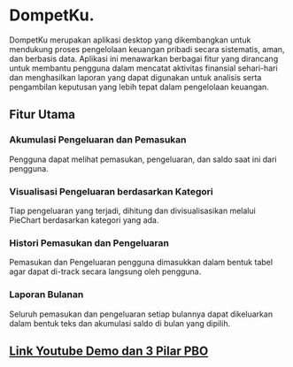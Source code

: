 # DompetKu.
DompetKu merupakan aplikasi desktop yang dikembangkan untuk mendukung proses pengelolaan keuangan pribadi secara sistematis, aman, dan berbasis data. Aplikasi ini menawarkan berbagai fitur yang dirancang untuk membantu pengguna dalam mencatat aktivitas finansial sehari-hari dan menghasilkan laporan yang dapat digunakan untuk analisis serta pengambilan keputusan yang lebih tepat dalam pengelolaan keuangan.

## Fitur Utama

### Akumulasi Pengeluaran dan Pemasukan
Pengguna dapat melihat pemasukan, pengeluaran, dan saldo saat ini dari pengguna.

### Visualisasi Pengeluaran berdasarkan Kategori
Tiap pengeluaran yang terjadi, dihitung dan divisualisasikan melalui PieChart berdasarkan kategori yang ada.

### Histori Pemasukan dan Pengeluaran
Pemasukan dan Pengeluaran pengguna dimasukkan dalam bentuk tabel agar dapat di-track secara langsung oleh pengguna.

### Laporan Bulanan
Seluruh pemasukan dan pengeluaran setiap bulannya dapat dikeluarkan dalam bentuk teks dan akumulasi saldo di bulan yang dipilih.

## [Link Youtube Demo dan 3 Pilar PBO](https://youtu.be/OppfgqG1cVk)